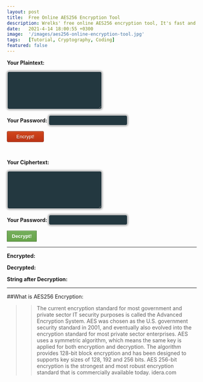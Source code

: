 ```yaml
---
layout: post
title:  Free Online AES256 Encryption Tool
description: Wrelks' free online AES256 encryption tool, It's fast and easy!
date:   2021-4-14 18:00:55 +0300
image:  '/images/aes256-online-encryption-tool.jpg'
tags:   [Tutorial, Cryptography, Coding]
featured: false
---
```


<strong><label>Your Plaintext: </label></strong>
<textarea id="demo0" class="plaintextfield" cols="25" rows="5"></textarea>

<strong><label>Your Password: </label></strong>
<input type="text" class="plaintextfield" id="demo">

<button class="encrypt" onclick="submitDetails()">Encrypt!</button>

<br>

<strong><label>Your Ciphertext: </label></strong>
<textarea class="plaintextfield" id="cipher" cols="25" rows="5"></textarea>

<strong><label>Your Password: </label></strong>
<input type="text" class="plaintextfield" id="pass">

<button class="decrypt" onclick="submitDetails2()">Decrypt!</button>

<hr>

<strong><label>Encrypted:</label></strong>
<span id="demo1"></span>

<strong><label>Decrypted:</label></strong>
<span id="demo2"></span>

<strong><label>String after Decryption:</label></strong>
<span id="demo3"></span>

<hr>

##What is AES256 Encryption:

>>The current encryption standard for most government and private sector IT security purposes is called the Advanced Encryption System.  AES was chosen as the U.S. government security standard in 2001, and eventually also evolved into the encryption standard for most private sector enterprises.
>>AES uses a symmetric algorithm, which means the same key is applied for both encryption and decryption. The algorithm provides 128-bit block encryption and has been designed to supports key sizes of 128, 192 and 256 bits. AES 256-bit encryption is the strongest and most robust encryption standard that is commercially available today.
> idera.com

<script src="https://cdnjs.cloudflare.com/ajax/libs/crypto-js/3.1.2/rollups/aes.js"></script>
<script>

function submitDetails() {

    var myString = document.getElementById("demo0").value;
    var myPassword = document.getElementById("demo").value;

    var encrypted = CryptoJS.AES.encrypt(myString, myPassword);
    var decrypted = CryptoJS.AES.decrypt(encrypted, myPassword);

    document.getElementById("demo1").innerHTML = encrypted;
    document.getElementById("demo2").innerHTML = decrypted;
    document.getElementById("demo3").innerHTML = decrypted.toString(CryptoJS.enc.Utf8);

}

function submitDetails2() {

    var cipherText = document.getElementById("cipher").value;
    var pass = document.getElementById("pass").value;

    var decrypted = CryptoJS.AES.decrypt(cipherText, pass);

    document.getElementById("demo1").innerHTML = "---";
    document.getElementById("demo2").innerHTML = decrypted;
    document.getElementById("demo3").innerHTML = decrypted.toString(CryptoJS.enc.Utf8);

}

</script>

<style>

.plaintextfield {
     padding: 4px;
     font-size: 15px;
     border-width: 2px;
     border-color: #cccccc;
     background-color: #233840;
     color: #ffffff;
     border-style: solid;
     border-radius: 6px;
     box-shadow: 0px 0px 5px rgba(66,66,66,.75);
     text-shadow: 0px 0px 5px rgba(66,66,66,.75);
}

.encrypt {
	box-shadow:inset 0px 1px 0px 0px #cf866c;
	background:linear-gradient(to bottom, #d0451b 5%, #bc3315 100%);
	background-color:#d0451b;
	border-radius:3px;
	border:1px solid #942911;
	display:inline-block;
	cursor:pointer;
	color:#ffffff;
	font-family:Arial;
	font-size:13px;
	padding:6px 24px;
	text-decoration:none;
	text-shadow:0px 1px 0px #854629;
}
.encrypt:hover {
	background:linear-gradient(to bottom, #bc3315 5%, #d0451b 100%);
	background-color:#bc3315;
}
.encrypt:active {
	position:relative;
	top:1px;
}

.decrypt {
	box-shadow:inset 0px 1px 0px 0px #9acc85;
	background:linear-gradient(to bottom, #74ad5a 5%, #68a54b 100%);
	background-color:#74ad5a;
	border:1px solid #3b6e22;
	display:inline-block;
	cursor:pointer;
	color:#ffffff;
	font-family:Arial;
	font-size:13px;
	font-weight:bold;
	padding:6px 12px;
	text-decoration:none;
}
.decrypt:hover {
	background:linear-gradient(to bottom, #68a54b 5%, #74ad5a 100%);
	background-color:#68a54b;
}
.decrypt:active {
	position:relative;
	top:1px;
}

</style>

